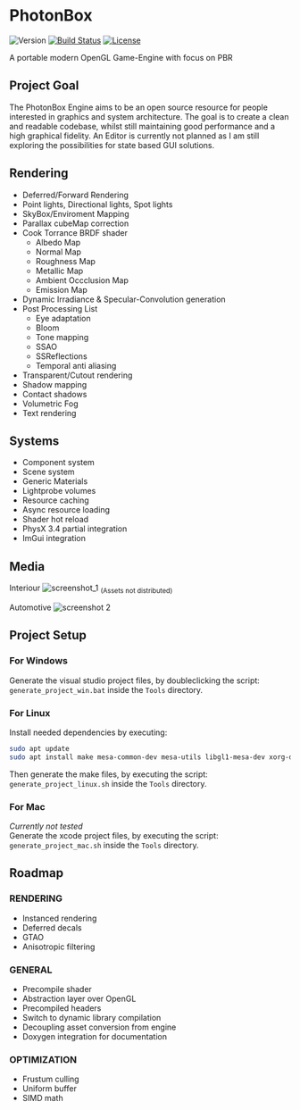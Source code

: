 # PhotonBox

<!-- ![Release](https://img.shields.io/github/release/Haeri/PhotonBox/all.svg) -->
![Version](https://img.shields.io/badge/version-v0.7.5-blue.svg)
[![Build Status](https://travis-ci.com/Haeri/PhotonBox.svg?branch=dev)](https://travis-ci.com/Haeri/PhotonBox)
[![License](https://img.shields.io/github/license/Haeri/PhotonBox.svg)](https://github.com/Haeri/PhotonBox/blob/master/LICENSE)

A portable modern OpenGL Game-Engine with focus on PBR

## Project Goal

The PhotonBox Engine aims to be an open source resource for people interested in graphics and system architecture. The goal is to create a clean and readable codebase, whilst still maintaining good performance and a high graphical fidelity. An Editor is currently not planned as I am still exploring the possibilities for state based GUI solutions.

## Rendering

- Deferred/Forward Rendering
- Point lights, Directional lights, Spot lights
- SkyBox/Enviroment Mapping
- Parallax cubeMap correction
- Cook Torrance BRDF shader
  - Albedo Map
  - Normal Map
  - Roughness Map
  - Metallic Map
  - Ambient Occclusion Map
  - Emission Map
- Dynamic Irradiance & Specular-Convolution generation
- Post Processing List
  - Eye adaptation
  - Bloom
  - Tone mapping
  - SSAO
  - SSReflections
  - Temporal anti aliasing
- Transparent/Cutout rendering
- Shadow mapping
- Contact shadows
- Volumetric Fog
- Text rendering

## Systems

- Component system
- Scene system
- Generic Materials
- Lightprobe volumes
- Resource caching
- Async resource loading
- Shader hot reload
- PhysX 3.4 partial integration
- ImGui integration

## Media

Interiour
![screenshot_1](https://user-images.githubusercontent.com/7956606/35122763-2d3a2934-fca0-11e7-8f38-552fcc106b7e.png)
<sub>(Assets not distributed)</sub>

Automotive
![screenshot 2](https://user-images.githubusercontent.com/7956606/43651128-d3b01440-9741-11e8-9224-c5bded3dedce.png)

## Project Setup

### For Windows

Generate the visual studio project files, by doubleclicking the script: `generate_project_win.bat` inside the `Tools` directory.

### For Linux

Install needed dependencies by executing:

```sh
sudo apt update
sudo apt install make mesa-common-dev mesa-utils libgl1-mesa-dev xorg-dev
```

Then generate the make files, by executing the script: `generate_project_linux.sh` inside the `Tools` directory.

### For Mac

<i>Currently not tested</i><br>
Generate the xcode project files, by executing the script: `generate_project_mac.sh` inside the `Tools` directory.

## Roadmap

### RENDERING

- Instanced rendering
- Deferred decals
- GTAO
- Anisotropic filtering

### GENERAL

- Precompile shader
- Abstraction layer over OpenGL
- Precompiled headers
- Switch to dynamic library compilation
- Decoupling asset conversion from engine
- Doxygen integration for documentation

### OPTIMIZATION

- Frustum culling
- Uniform buffer
- SIMD math
